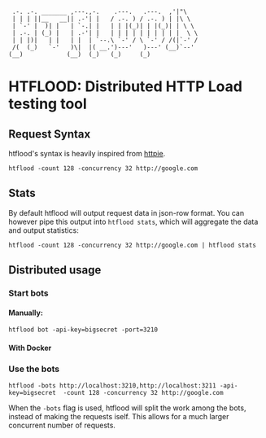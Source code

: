 
```
 .-. .-. _______ ,---.,-.    .---.   .---.  ,'|"\
 | | | ||__   __|| .-'| |   / .-. ) / .-. ) | |\ \
 | `-' |  )| |   | `-.| |   | | |(_)| | |(_)| | \ \
 | .-. | (_) |   | .-'| |   | | | | | | | | | |  \ \
 | | |)|   | |   | |  | `--.\ `-' / \ `-' / /(|`-' /
 /(  (_)   `-'   )\|  |( __.')---'   )---' (__)`--'
(__)            (__)  (_)   (_)     (_)

```

# HTFLOOD: Distributed HTTP Load testing tool

## Request Syntax

htflood's syntax is heavily inspired from [httpie](http://httpie.org).

`
htflood -count 128 -concurrency 32 http://google.com
`

## Stats

By default htflood will output request data in json-row format. You can however pipe this output into `htflood stats`,
which will aggregate the data and output statistics:

```
htflood -count 128 -concurrency 32 http://google.com | htflood stats
```

## Distributed usage

### Start bots

#### Manually:

```
htflood bot -api-key=bigsecret -port=3210
```

#### With Docker

### Use the bots

```
htflood -bots http://localhost:3210,http://localhost:3211 -api-key=bigsecret  -count 128 -concurrency 32 http://google.com
```

When the `-bots` flag is used, htflood will split the work among the bots, instead of making the requests iself. This allows for a much larger concurrent number of requests.

